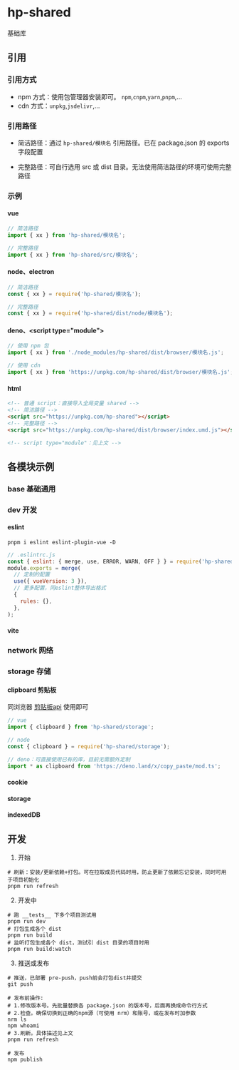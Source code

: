 # hp-shared

基础库

## 引用

### 引用方式

- npm 方式：使用包管理器安装即可。 `npm`,`cnpm`,`yarn`,`pnpm`,...
- cdn 方式：`unpkg`,`jsdelivr`,...

### 引用路径

- 简洁路径：通过 `hp-shared/模块名` 引用路径。已在 package.json 的 exports 字段配置

- 完整路径：可自行选用 src 或 dist 目录。无法使用简洁路径的环境可使用完整路径

### 示例

#### vue

```js
// 简洁路径
import { xx } from 'hp-shared/模块名';

// 完整路径
import { xx } from 'hp-shared/src/模块名';
```

#### node、electron

```js
// 简洁路径
const { xx } = require('hp-shared/模块名');

// 完整路径
const { xx } = require('hp-shared/dist/node/模块名');
```

#### deno、\<script type="module"\>

```js
// 使用 npm 包
import { xx } from './node_modules/hp-shared/dist/browser/模块名.js';

// 使用 cdn
import { xx } from 'https://unpkg.com/hp-shared/dist/browser/模块名.js';
```

#### html

```html
<!-- 普通 script：直接导入全局变量 shared -->
<!-- 简洁路径 -->
<script src="https://unpkg.com/hp-shared"></script>
<!-- 完整路径 -->
<script src="https://unpkg.com/hp-shared/dist/browser/index.umd.js"></script>

<!-- script type="module"：见上文 -->
```

## 各模块示例

### base 基础通用

### dev 开发

#### eslint

```shell
pnpm i eslint eslint-plugin-vue -D
```

```js
// .eslintrc.js
const { eslint: { merge, use, ERROR, WARN, OFF } } = require('hp-shared/dev');
module.exports = merge(
  // 定制的配置
  use({ vueVersion: 3 }),
  // 更多配置，同eslint整体导出格式
  {
    rules: {},
  },
);
```

#### vite

### network 网络

### storage 存储

#### clipboard 剪贴板

同浏览器 [剪贴板api](https://developer.mozilla.org/zh-CN/docs/Web/API/Clipboard_API) 使用即可

```js
// vue
import { clipboard } from 'hp-shared/storage'; 

// node
const { clipboard } = require('hp-shared/storage');

// deno：可直接使用已有的库，目前无需额外定制
import * as clipboard from 'https://deno.land/x/copy_paste/mod.ts';
```

#### cookie

#### storage

#### indexedDB

## 开发

1. 开始

  ```shell
# 刷新：安装/更新依赖+打包。可在拉取成员代码时用，防止更新了依赖忘记安装，同时可用于项目初始化
pnpm run refresh
  ```

2. 开发中

  ```shell
  # 跑 __tests__ 下多个项目测试用
  pnpm run dev
  # 打包生成各个 dist
  pnpm run build
  # 监听打包生成各个 dist，测试引 dist 目录的项目时用
  pnpm run build:watch
  ```

3. 推送或发布

  ```shell
  # 推送，已部署 pre-push，push前会打包dist并提交
  git push
  
  # 发布前操作:
  # 1.修改版本号。先批量替换各 package.json 的版本号，后面再换成命令行方式
  # 2.检查。确保切换到正确的npm源（可使用 nrm）和账号，或在发布时加参数
  nrm ls
  npm whoami
  # 3.刷新。具体描述见上文
  pnpm run refresh
  
  # 发布
  npm publish
  ```
